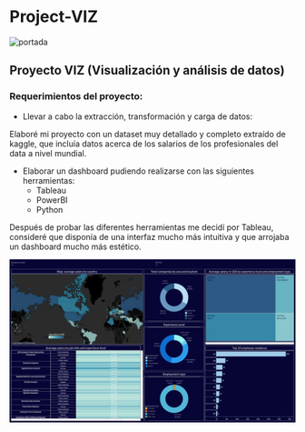# Project-VIZ
![portada](https://www.conectasoftware.com/wp-content/uploads/2020/03/tableau.jpg)

## Proyecto VIZ (Visualización y análisis de datos)

### Requerimientos del proyecto:

- Llevar a cabo la extracción, transformación y carga de datos:

Elaboré mi proyecto con un dataset muy detallado y completo extraído de kaggle, que incluía datos acerca de los salarios de los profesionales del data a nivel mundial.

- Elaborar un dashboard pudiendo realizarse con las siguientes herramientas:
  - Tableau
  - PowerBI
  - Python

Después de probar las diferentes herramientas me decidí por Tableau, consideré que disponía de una interfaz mucho más intuitiva y que arrojaba un dashboard mucho más estético.

![alt text](https://github.com/pgmar257/Project-VIZ/blob/main/Dashboard%201.png?raw=true)


